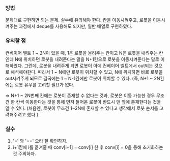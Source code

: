 ### 방법
문제대로 구현하면 되는 문제. 실수에 유의해야 한다.
칸을 이동시켜주고, 로봇을 이동시켜주는 과정에서 deque를 사용해도 되지만, 일반 배열로 구현하였다.

### 유의할 점
컨베이어 벨트 1 ~ 2N이 있을 때, 1은 로봇을 올려주는 칸이고 N은 로봇을 내려주는 칸인데 N에 위치하면 로봇을 내려준다는 말을 N+1칸으로 로봇을 이동시켜준다는 말로 이해하였다.
그런데, 로봇을 내려주게 되면 로봇이 아예 컨베이어 벨트에서 out되는 것으로 해석해야한다.
따라서 1 ~ N에만 로봇이 위치할 수 있고, N에 위치하면 바로 로봇을 out시켜주게 되므로 결국에는 1 ~ N-1칸에만 로봇이 위치할 수 있다.
(즉, N+1 ~ 2N칸에는 로봇 유무를 고려할 필요가 없다.

=> N+1 ~ 2N번째 칸에는 로봇이 존재할 수 없다는 것과, 로봇은 이동 가능한 경우 무조건 한 칸씩 이동한다는 것을 통해
먼저 들어온 로봇이 반드시 맨 앞에 존재한다는 것을 알 수 있다. (처음엔, 로봇이 무조건 1~2N에 존재할 수 있다고 생각해서 로봇 순서를 고려해주려고 했다.)

### 실수
1) '=' 와 '==' 오타 잘 확인하자.
2) i+1칸에 i를 옮겨줄 때 conv[i+1] = conv[i] 한 후 conv[i] = 0을 통해 초기화하는 것 주의하자.
